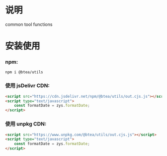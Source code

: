 # 说明

common tool functions

# 安装使用

### npm:

```npm
npm i @btea/utils
```

### 使用 jsDelivr CDN:

```html
<script src="https://cdn.jsdelivr.net/npm/@btea/utils/out.cjs.js"></script>
<script type="text/javascript">
    const formatDate = zys.formatDate;
</script>
```

### 使用 unpkg CDN:  
```html
<script src="https://www.unpkg.com/@btea/utils/out.cjs.js"></script>
<script type="text/javascript">
    const formatDate = zys.formatDate;
</script>
```
